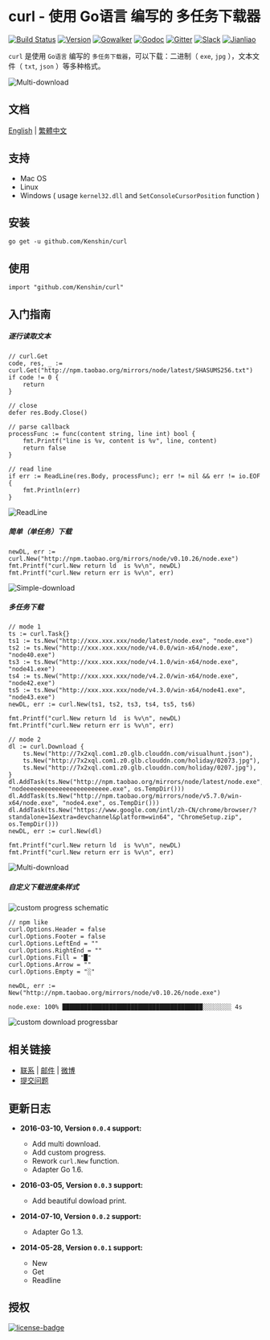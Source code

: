 curl - 使用 Go语言 编写的 多任务下载器
================================
[![Build Status](https://api.travis-ci.org/Kenshin/curl.svg?branch=master)](https://travis-ci.org/Kenshin/curl)
[![Version][version-badge]][version-link]
[![Gowalker][gowalker-badge]][gowalker-link]
[![Godoc][godoc-badge]][godoc-link]
[![Gitter][gitter-badge]][gitter-link]
[![Slack][slack-badge]][slack-link]
[![Jianliao][jianliao-badge]][jianliao-link]  

`curl` 是使用 `Go语言` 编写的 `多任务下载器`，可以下载：二进制（ `exe`, `jpg` ），文本文件（ `txt`, `json` ）等多种格式。  

![Multi-download](http://i.imgur.com/BRb7vm1.gif)

文档
---
[English](https://github.com/kenshin/curl/blob/master/README.en.md) | [繁體中文](https://github.com/kenshin/curl/blob/master/README.tw.md)

支持
---
* Mac OS
* Linux
* Windows ( usage `kernel32.dll` and `SetConsoleCursorPosition` function )

安装
---
`go get -u github.com/Kenshin/curl`

使用
---
`import "github.com/Kenshin/curl"`

入门指南
---
##### 逐行读取文本
```
// curl.Get
code, res, _ := curl.Get("http://npm.taobao.org/mirrors/node/latest/SHASUMS256.txt")
if code != 0 {
    return
}

// close
defer res.Body.Close()

// parse callback
processFunc := func(content string, line int) bool {
    fmt.Printf("line is %v, content is %v", line, content)
    return false
}

// read line
if err := ReadLine(res.Body, processFunc); err != nil && err != io.EOF {
    fmt.Println(err)
}
```
![ReadLine](http://i.imgur.com/7kUdIpE.png)

##### 简单（单任务）下载
```
newDL, err := curl.New("http://npm.taobao.org/mirrors/node/v0.10.26/node.exe")
fmt.Printf("curl.New return ld  is %v\n", newDL)
fmt.Printf("curl.New return err is %v\n", err)
```
![Simple-download](http://i.imgur.com/bNBJ2kG.png)

##### 多任务下载
```
// mode 1
ts := curl.Task{}
ts1 := ts.New("http://xxx.xxx.xxx/node/latest/node.exe", "node.exe")
ts2 := ts.New("http://xxx.xxx.xxx/node/v4.0.0/win-x64/node.exe", "node40.exe")
ts3 := ts.New("http://xxx.xxx.xxx/node/v4.1.0/win-x64/node.exe", "node41.exe")
ts4 := ts.New("http://xxx.xxx.xxx/node/v4.2.0/win-x64/node.exe", "node42.exe")
ts5 := ts.New("http://xxx.xxx.xxx/node/v4.3.0/win-x64/node41.exe", "node43.exe")
newDL, err := curl.New(ts1, ts2, ts3, ts4, ts5, ts6)

fmt.Printf("curl.New return ld  is %v\n", newDL)
fmt.Printf("curl.New return err is %v\n", err)

// mode 2
dl := curl.Download {
    ts.New("http://7x2xql.com1.z0.glb.clouddn.com/visualhunt.json"),
    ts.New("http://7x2xql.com1.z0.glb.clouddn.com/holiday/02073.jpg"),
    ts.New("http://7x2xql.com1.z0.glb.clouddn.com/holiday/0207.jpg"),
}
dl.AddTask(ts.New("http://npm.taobao.org/mirrors/node/latest/node.exe", "nodeeeeeeeeeeeeeeeeeeeeeeee.exe", os.TempDir()))
dl.AddTask(ts.New("http://npm.taobao.org/mirrors/node/v5.7.0/win-x64/node.exe", "node4.exe", os.TempDir()))
dl.AddTask(ts.New("https://www.google.com/intl/zh-CN/chrome/browser/?standalone=1&extra=devchannel&platform=win64", "ChromeSetup.zip", os.TempDir()))
newDL, err := curl.New(dl)

fmt.Printf("curl.New return ld  is %v\n", newDL)
fmt.Printf("curl.New return err is %v\n", err)
```
![Multi-download](http://i.imgur.com/BRb7vm1.gif)

##### 自定义下载进度条样式
![custom progress schematic](http://i.imgur.com/F5xjerv.jpg)
```
// npm like
curl.Options.Header = false
curl.Options.Footer = false
curl.Options.LeftEnd = ""
curl.Options.RightEnd = ""
curl.Options.Fill = "█"
curl.Options.Arrow = ""
curl.Options.Empty = "░"

newDL, err := New("http://npm.taobao.org/mirrors/node/v0.10.26/node.exe")

node.exe: 100% ███████████████████████████████████████░░░░░░░░ 4s
```
![custom download progressbar](http://i.imgur.com/qokcgfB.gif)

相关链接
---
* [联系](http://kenshin.wang/) | [邮件](kenshin@ksria.com) | [微博](http://weibo.com/23784148/)
* [提交问题](https://github.com/kenshin/curl/issues)

更新日志
---
* **2016-03-10, Version `0.0.4` support:**
    * Add multi download.
    * Add custom progress.
    * Rework `curl.New` function.
    * Adapter Go 1.6.

* **2016-03-05, Version `0.0.3` support:**
    * Add beautiful dowload print.

* **2014-07-10, Version `0.0.2` support:**
    * Adapter Go 1.3.

* **2014-05-28, Version `0.0.1` support:**
    * New
    * Get
    * Readline

授权
---
[![license-badge]][license-link]

<!-- Link -->
[gowalker-badge]:   https://img.shields.io/badge/go_walker-document-green.svg
[gowalker-link]:    http://gowalker.org/github.com/kenshin/curl
[godoc-badge]:      https://godoc.org/github.com/kenshin/curl?status.svg
[godoc-link]:       https://godoc.org/github.com/kenshin/curl
[version-badge]:    https://img.shields.io/badge/lastest_version-0.0.4-blue.svg
[version-link]:     https://github.com/kenshin/curl/releases
[travis-badge]:     https://travis-ci.org/Kenshin/curl.svg?branch=master
[travis-link]:      https://travis-ci.org/Kenshin/curl
[gitter-badge]:     https://badges.gitter.im/kenshin/curl.svg
[gitter-link]:      https://gitter.im/kenshin/curl?utm_source=badge&utm_medium=badge&utm_campaign=pr-badge
[slack-badge]:      https://img.shields.io/badge/chat-slack-orange.svg
[slack-link]:       https://curl.slack.com/
[jianliao-badge]:   https://img.shields.io/badge/chat-jianliao-yellowgreen.svg
[jianliao-link]:    https://guest.jianliao.com/rooms/76dce8b01v
[license-badge]:    https://img.shields.io/github/license/mashape/apistatus.svg
[license-link]:     https://opensource.org/licenses/MIT
